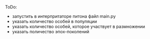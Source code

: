 ToDo:
*	запустить в интерпритаторе питона файл main.py
*	указать количество особей в популяции
* указать количество особей, которое участвует в размножении
* указать поличество эпох-поколений